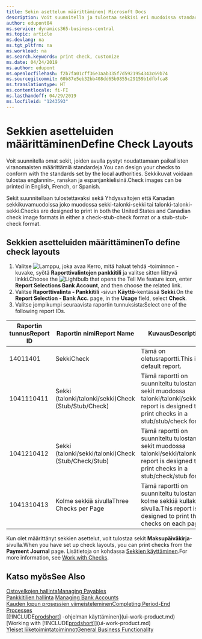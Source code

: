 ```yaml
---
title: Sekin asettelun määrittäminen| Microsoft Docs
description: Voit suunnitella ja tulostaa sekkisi eri muodoissa standardinmukaisia vaatimuksia noudattaen.
author: edupont04
ms.service: dynamics365-business-central
ms.topic: article
ms.devlang: na
ms.tgt_pltfrm: na
ms.workload: na
ms.search.keywords: print check, customize
ms.date: 04/24/2019
ms.author: edupont
ms.openlocfilehash: f2b7fa01cff36e3aab335f7d5921954343c69b74
ms.sourcegitcommit: 60b87e5eb32bb408dd65b9855c29159b1dfbfca8
ms.translationtype: HT
ms.contentlocale: fi-FI
ms.lasthandoff: 04/29/2019
ms.locfileid: "1243593"
---
```

# <a name="define-check-layouts"></a><span data-ttu-id="cf06c-103">Sekkien asetteluiden määrittäminen</span><span class="sxs-lookup"><span data-stu-id="cf06c-103">Define Check Layouts</span></span>
<span data-ttu-id="cf06c-104">Voit suunnitella omat sekit, joiden avulla pystyt noudattamaan paikallisten viranomaisten määrittämiä standardeja.</span><span class="sxs-lookup"><span data-stu-id="cf06c-104">You can design your checks to conform with the standards set by the local authorities.</span></span> <span data-ttu-id="cf06c-105">Sekkikuvat voidaan tulostaa englannin-, ranskan ja espanjankielisinä.</span><span class="sxs-lookup"><span data-stu-id="cf06c-105">Check images can be printed in English, French, or Spanish.</span></span>

<span data-ttu-id="cf06c-106">Sekit suunnitellaan tulostettavaksi sekä Yhdysvaltojen että Kanadan sekkikuvamuodoissa joko muodossa sekki-talonki-sekki tai talonki-talonki-sekki.</span><span class="sxs-lookup"><span data-stu-id="cf06c-106">Checks are designed to print in both the United States and Canadian check image formats in either a check-stub-check format or a stub-stub-check format.</span></span>

## <a name="to-define-check-layouts"></a><span data-ttu-id="cf06c-107">Sekkien asetteluiden määrittäminen</span><span class="sxs-lookup"><span data-stu-id="cf06c-107">To define check layouts</span></span>
1. <span data-ttu-id="cf06c-108">Valitse ![Lamppu, joka avaa Kerro, mitä haluat tehdä -toiminnon](media/ui-search/search_small.png "Kerro, mitä haluat tehdä") -kuvake, syötä **Raporttivalintojen pankkitili** ja valitse sitten liittyvä linkki.</span><span class="sxs-lookup"><span data-stu-id="cf06c-108">Choose the ![Lightbulb that opens the Tell Me feature](media/ui-search/search_small.png "Tell me what you want to do") icon, enter **Report Selections Bank Account**, and then choose the related link.</span></span>
2. <span data-ttu-id="cf06c-109">Valitse **Raporttivalinta - Pankkitili** -sivun **Käyttö**-kentässä **Sekki**.</span><span class="sxs-lookup"><span data-stu-id="cf06c-109">On the **Report Selection - Bank Acc.** page, in the **Usage** field, select **Check**.</span></span>
3. <span data-ttu-id="cf06c-110">Valitse jompikumpi seuraavista raportin tunnuksista:</span><span class="sxs-lookup"><span data-stu-id="cf06c-110">Select one of the following report IDs.</span></span>

  | <span data-ttu-id="cf06c-111">Raportin tunnus</span><span class="sxs-lookup"><span data-stu-id="cf06c-111">Report ID</span></span> | <span data-ttu-id="cf06c-112">Raportin nimi</span><span class="sxs-lookup"><span data-stu-id="cf06c-112">Report Name</span></span> | <span data-ttu-id="cf06c-113">Kuvaus</span><span class="sxs-lookup"><span data-stu-id="cf06c-113">Description</span></span> |
  | --- | --- | --- |
  | <span data-ttu-id="cf06c-114">1401</span><span class="sxs-lookup"><span data-stu-id="cf06c-114">1401</span></span> |<span data-ttu-id="cf06c-115">Sekki</span><span class="sxs-lookup"><span data-stu-id="cf06c-115">Check</span></span> |<span data-ttu-id="cf06c-116">Tämä on oletusraportti.</span><span class="sxs-lookup"><span data-stu-id="cf06c-116">This is the default report.</span></span> |
  | <span data-ttu-id="cf06c-117">10411</span><span class="sxs-lookup"><span data-stu-id="cf06c-117">10411</span></span> |<span data-ttu-id="cf06c-118">Sekki (talonki/talonki/sekki)</span><span class="sxs-lookup"><span data-stu-id="cf06c-118">Check (Stub/Stub/Check)</span></span> |<span data-ttu-id="cf06c-119">Tämä raportti on suunniteltu tulostamaan sekit muodossa talonki/talonki/sekki.</span><span class="sxs-lookup"><span data-stu-id="cf06c-119">This report is designed to print checks in a stub/stub/check format.</span></span> |
  | <span data-ttu-id="cf06c-120">10412</span><span class="sxs-lookup"><span data-stu-id="cf06c-120">10412</span></span> |<span data-ttu-id="cf06c-121">Sekki (talonki/sekki/talonki)</span><span class="sxs-lookup"><span data-stu-id="cf06c-121">Check (Stub/Check/Stub)</span></span> |<span data-ttu-id="cf06c-122">Tämä raportti on suunniteltu tulostamaan sekit muodossa talonki/sekki/talonki.</span><span class="sxs-lookup"><span data-stu-id="cf06c-122">This report is designed to print checks in a stub/check/stub format.</span></span> |
  | <span data-ttu-id="cf06c-123">10413</span><span class="sxs-lookup"><span data-stu-id="cf06c-123">10413</span></span> |<span data-ttu-id="cf06c-124">Kolme sekkiä sivulla</span><span class="sxs-lookup"><span data-stu-id="cf06c-124">Three Checks per Page</span></span> |<span data-ttu-id="cf06c-125">Tämä raportti on suunniteltu tulostamaan kolme sekkiä kullakin sivulla.</span><span class="sxs-lookup"><span data-stu-id="cf06c-125">This report is designed to print three checks on each page.</span></span> |

<span data-ttu-id="cf06c-126">Kun olet määrittänyt sekkien asettelut, voit tulostaa sekit **Maksupäiväkirja**-sivulla.</span><span class="sxs-lookup"><span data-stu-id="cf06c-126">When you have set up check layouts, you can print checks from the **Payment Journal** page.</span></span> <span data-ttu-id="cf06c-127">Lisätietoja on kohdassa [Sekkien käyttäminen](payables-how-work-checks.md).</span><span class="sxs-lookup"><span data-stu-id="cf06c-127">For more information, see [Work with Checks](payables-how-work-checks.md).</span></span>

## <a name="see-also"></a><span data-ttu-id="cf06c-128">Katso myös</span><span class="sxs-lookup"><span data-stu-id="cf06c-128">See Also</span></span>
[<span data-ttu-id="cf06c-129">Ostovelkojen hallinta</span><span class="sxs-lookup"><span data-stu-id="cf06c-129">Managing Payables</span></span>](payables-manage-payables.md)  
<span data-ttu-id="cf06c-130">[Pankkitilien hallinta](bank-manage-bank-accounts.md) </span><span class="sxs-lookup"><span data-stu-id="cf06c-130">[Managing Bank Accounts](bank-manage-bank-accounts.md) </span></span>  
[<span data-ttu-id="cf06c-131">Kauden lopun prosessien viimeisteleminen</span><span class="sxs-lookup"><span data-stu-id="cf06c-131">Completing Period-End Processes</span></span>](year-how-complete-period-end-processes.md)  
<span data-ttu-id="cf06c-132">[[!INCLUDE[prodshort](includes/prodshort.md)] -ohjelman käyttäminen](ui-work-product.md)</span><span class="sxs-lookup"><span data-stu-id="cf06c-132">[Working with [!INCLUDE[prodshort](includes/prodshort.md)]](ui-work-product.md)</span></span>  
[<span data-ttu-id="cf06c-133">Yleiset liiketoimintatoiminnot</span><span class="sxs-lookup"><span data-stu-id="cf06c-133">General Business Functionality</span></span>](ui-across-business-areas.md)
